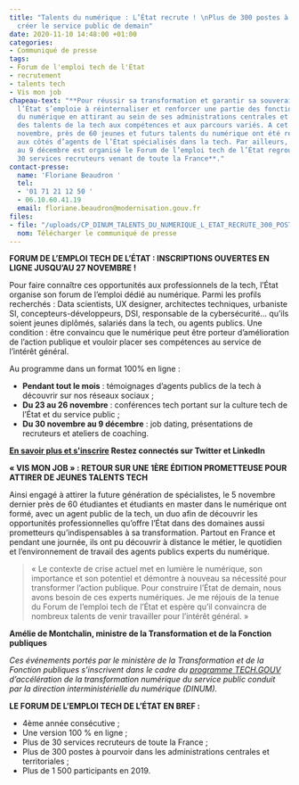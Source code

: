 ```yaml
---
title: "Talents du numérique : L’État recrute ! \nPlus de 300 postes à pouvoir pour
  créer le service public de demain"
date: 2020-11-10 14:48:00 +01:00
categories:
- Communiqué de presse
tags:
- Forum de l'emploi tech de l'État
- recrutement
- talents tech
- Vis mon job
chapeau-text: "**Pour réussir sa transformation et garantir sa souveraineté numérique,
  l’État s’emploie à réinternaliser et renforcer une partie des fonctions stratégiques
  du numérique en attirant au sein de ses administrations centrales et territoriales
  des talents de la tech aux compétences et aux parcours variés. A cet effet, le 5
  novembre, près de 60 jeunes et futurs talents du numérique ont été reçus en immersion
  aux côtés d’agents de l’État spécialisés dans la tech. Par ailleurs, du 30 novembre
  au 9 décembre est organisé le Forum de l’emploi tech de l’État regroupant plus de
  30 services recruteurs venant de toute la France**."
contact-presse:
  name: 'Floriane Beaudron '
  tel:
  - '01 71 21 12 50 '
  - 06.10.60.41.19
  email: floriane.beaudron@modernisation.gouv.fr
files:
- file: "/uploads/CP_DINUM_TALENTS_DU_NUMERIQUE_L_ETAT_RECRUTE_300_POSTES_A_POURVOIR-fa566c.pdf"
  nom: Télécharger le communiqué de presse
---
```


**FORUM DE L’EMPLOI TECH DE L’ÉTAT : INSCRIPTIONS OUVERTES EN LIGNE JUSQU’AU 27 NOVEMBRE !**

Pour faire connaître ces opportunités aux professionnels de la tech, l’État organise son forum de l’emploi dédié au numérique. Parmi les profils recherchés : Data scientists, UX designer, architectes techniques, urbaniste SI, concepteurs-développeurs, DSI, responsable de la cybersécurité… qu’ils soient jeunes diplômés, salariés dans la tech, ou agents publics. Une condition : être convaincu que le numérique peut être porteur d’amélioration de l’action publique et vouloir placer ses compétences au service de l’intérêt général. 

Au programme dans un format 100% en ligne :

* **Pendant tout le mois** : témoignages d’agents publics de la tech à découvrir sur nos réseaux sociaux ;
* **Du 23 au 26 novembre** : conférences tech portant sur la culture tech de l’État et du service public ; 
* **Du 30 novembre au 9 décembre** : job dating, présentations de recruteurs et ateliers de coaching.

**[En savoir plus et s'inscrire](https://www.numerique.gouv.fr/agenda/forum-emploi-tech-etat-2020/) Restez connectés sur Twitter et LinkedIn** 


**« VIS MON JOB » : RETOUR SUR UNE 1ÈRE ÉDITION PROMETTEUSE POUR ATTIRER DE JEUNES TALENTS TECH**

Ainsi engagé à attirer la future génération de spécialistes, le 5 novembre dernier près de 60 étudiantes et étudiants en master dans le numérique ont formé, avec un agent public de la tech, un duo afin de découvrir les opportunités professionnelles qu’offre l’État dans des domaines aussi prometteurs qu’indispensables à sa transformation. Partout en France et pendant une journée, ils ont pu découvrir à distance le métier, le quotidien et l’environnement de travail des agents publics experts du numérique. 

> « Le contexte de crise actuel met en lumière le numérique, son importance et son potentiel et démontre à nouveau sa nécessité pour transformer l’action publique. Pour construire l’État de demain, nous avons besoin de ces experts numériques. Je me réjouis de la tenue du Forum de l’emploi tech de l’État et espère qu’il convaincra de nombreux talents de venir travailler pour l’intérêt général. » 

**Amélie de Montchalin, ministre de la Transformation et de la Fonction publiques**




*Ces événements portés par le ministère de la Transformation et de la Fonction publiques s’inscrivent dans le cadre du [programme TECH.GOUV](https://www.numerique.gouv.fr/publications/tech-gouv-strategie-et-feuille-de-route-2019-2021/) d’accélération de la transformation numérique du service public conduit par la direction interministérielle du numérique (DINUM).*




**LE FORUM DE L’EMPLOI TECH DE L’ÉTAT EN BREF :**

* 4ème année consécutive ;
* Une version 100 % en ligne ;
* Plus de 30 services recruteurs de toute la France ;
* Plus de 300 postes à pourvoir dans les administrations centrales et territoriales ;
* Plus de 1 500 participants en 2019.